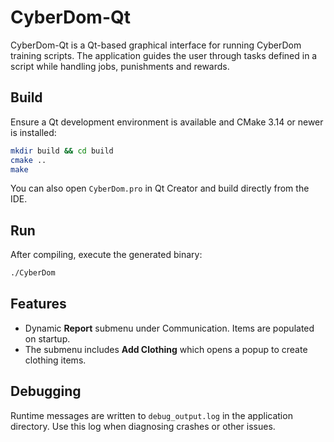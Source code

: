# CyberDom-Qt

CyberDom-Qt is a Qt-based graphical interface for running CyberDom training scripts. The application guides the user through tasks defined in a script while handling jobs, punishments and rewards.

## Build

Ensure a Qt development environment is available and CMake 3.14 or newer is installed:

```bash
mkdir build && cd build
cmake ..
make
```

You can also open `CyberDom.pro` in Qt Creator and build directly from the IDE.

## Run

After compiling, execute the generated binary:

```bash
./CyberDom
```

## Features

- Dynamic **Report** submenu under Communication. Items are populated on startup.
- The submenu includes **Add Clothing** which opens a popup to create clothing items.

## Debugging

Runtime messages are written to `debug_output.log` in the application directory. Use this log when diagnosing crashes or other issues.
